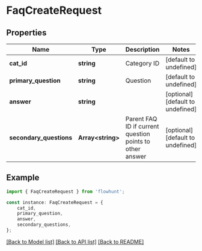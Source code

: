 # FaqCreateRequest


## Properties

Name | Type | Description | Notes
------------ | ------------- | ------------- | -------------
**cat_id** | **string** | Category ID | [default to undefined]
**primary_question** | **string** | Question | [default to undefined]
**answer** | **string** |  | [optional] [default to undefined]
**secondary_questions** | **Array&lt;string&gt;** | Parent FAQ ID if current question points to other answer | [optional] [default to undefined]

## Example

```typescript
import { FaqCreateRequest } from 'flowhunt';

const instance: FaqCreateRequest = {
    cat_id,
    primary_question,
    answer,
    secondary_questions,
};
```

[[Back to Model list]](../README.md#documentation-for-models) [[Back to API list]](../README.md#documentation-for-api-endpoints) [[Back to README]](../README.md)
